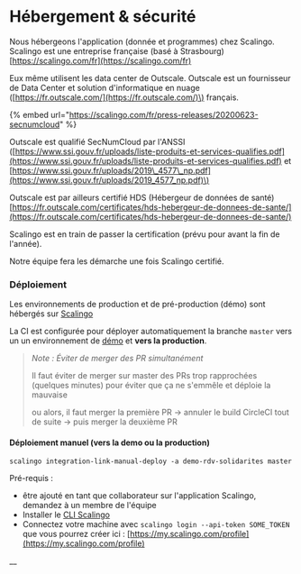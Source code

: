 # Hébergement & sécurité

 Nous hébergeons l'application \(donnée et programmes\) chez Scalingo. Scalingo est une entreprise française \(basé à Strasbourg\) [https://scalingo.com/fr](https://scalingo.com/fr)

Eux même utilisent les data center de Outscale. Outscale est un fournisseur de Data Center et solution d'informatique en nuage \([https://fr.outscale.com/](https://fr.outscale.com/)\) français.

{% embed url="https://scalingo.com/fr/press-releases/20200623-secnumcloud" %}

Outscale est qualifié SecNumCloud par l'ANSSI \([https://www.ssi.gouv.fr/uploads/liste-produits-et-services-qualifies.pdf](https://www.ssi.gouv.fr/uploads/liste-produits-et-services-qualifies.pdf) et [https://www.ssi.gouv.fr/uploads/2019\_4577\_np.pdf](https://www.ssi.gouv.fr/uploads/2019_4577_np.pdf)\)

Outscale est par ailleurs certifié HDS \(Hébergeur de données de santé\) [https://fr.outscale.com/certificates/hds-hebergeur-de-donnees-de-sante/](https://fr.outscale.com/certificates/hds-hebergeur-de-donnees-de-sante/)

Scalingo est en train de passer la certification \(prévu pour avant la fin de l'année\).

Notre équipe fera les démarche une fois Scalingo certifié.



### Déploiement

Les environnements de production et de pré-production \(démo\) sont hébergés sur [Scalingo](https://scalingo.com/)

La CI est configurée pour déployer automatiquement la branche `master` vers un un environnement de [démo](https://demo.rdv-solidarites.fr) et **vers la production**.

> _Note : Éviter de merger des PR simultanément_
>
> Il faut éviter de merger sur master des PRs trop rapprochées \(quelques minutes\) pour éviter que ça ne s'emmêle et déploie la mauvaise
>
> ou alors, il faut merger la première PR -&gt; annuler le build CircleCI tout de suite -&gt; puis merger la deuxième PR

#### 

#### Déploiement manuel \(vers la demo ou la production\)

`scalingo integration-link-manual-deploy -a demo-rdv-solidarites master`

Pré-requis :

* être ajouté en tant que collaborateur sur l'application Scalingo, demandez à un membre de l'équipe
* Installer le [CLI Scalingo](https://doc.scalingo.com/platform/cli/start)
* Connectez votre machine avec `scalingo login --api-token SOME_TOKEN` que vous pourrez créer ici : [https://my.scalingo.com/profile](https://my.scalingo.com/profile)



\_\_





